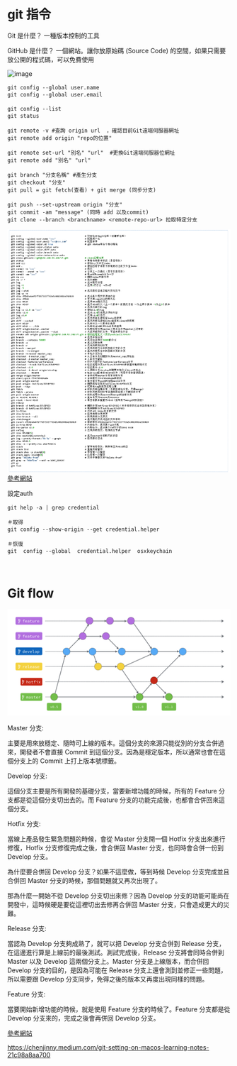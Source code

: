 # git 指令

Git 是什麼？
一種版本控制的工具

GitHub 是什麼？
一個網站。讓你放原始碼 (Source Code) 的空間，如果只需要放公開的程式碼，可以免費使用


![image](https://user-images.githubusercontent.com/101848874/160342775-316e1e98-d4fd-4281-bf48-f297feb7d8fb.png)


```
git config --global user.name
git config --global user.email

git config --list
git status 

git remote -v #查詢 origin url  ，確認目前Git遠端伺服器網址
git remote add origin "repo的位置"

git remote set-url "別名" "url"  #更換Git遠端伺服器位網址
git remote add "別名" "url"

git branch "分支名稱" #產生分支
git checkout "分支"
git pull = git fetch(查看) + git merge (同步分支)

git push --set-upstream origin "分支"
git commit -am "message" (同時 add 以及commit)
git clone --branch <branchname> <remote-repo-url> 拉取特定分支
```

![/git_command_list.png](./resources/git_command_list.png)
[參考網站](https://www.mit.edu/~amidi/teaching/data-science-tools/study-guide/engineering-productivity-tips/#working-with-bash)


設定auth
```
git help -a | grep credential

＃取得
git config --show-origin --get credential.helper

＃恢復
git  config --global  credential.helper  osxkeychain

```


<br>

# Git flow 

![/git_command_list.png](./resources/flow.png)

Master 分支:

主要是用來放穩定、隨時可上線的版本。這個分支的來源只能從別的分支合併過來，開發者不會直接 Commit 到這個分支。因為是穩定版本，所以通常也會在這個分支上的 Commit 上打上版本號標籤。

Develop 分支:

這個分支主要是所有開發的基礎分支，當要新增功能的時候，所有的 Feature 分支都是從這個分支切出去的。而 Feature 分支的功能完成後，也都會合併回來這個分支。

Hotfix 分支:

當線上產品發生緊急問題的時候，會從 Master 分支開一個 Hotfix 分支出來進行修復，Hotfix 分支修復完成之後，會合併回 Master 分支，也同時會合併一份到 Develop 分支。

為什麼要合併回 Develop 分支？如果不這麼做，等到時候 Develop 分支完成並且合併回 Master 分支的時候，那個問題就又再次出現了。

那為什麼一開始不從 Develop 分支切出來修？因為 Develop 分支的功能可能尚在開發中，這時候硬是要從這裡切出去修再合併回 Master 分支，只會造成更大的災難。

Release 分支:

當認為 Develop 分支夠成熟了，就可以把 Develop 分支合併到 Release 分支，在這邊進行算是上線前的最後測試。測試完成後，Release 分支將會同時合併到 Master 以及 Develop 這兩個分支上。Master 分支是上線版本，而合併回 Develop 分支的目的，是因為可能在 Release 分支上還會測到並修正一些問題，所以需要跟 Develop 分支同步，免得之後的版本又再度出現同樣的問題。

Feature 分支:

當要開始新增功能的時候，就是使用 Feature 分支的時候了。Feature 分支都是從 Develop 分支來的，完成之後會再併回 Develop 分支。

[參考網站](https://gitbook.tw/chapters/gitflow/why-need-git-flow)



https://chenjinny.medium.com/git-setting-on-macos-learning-notes-21c98a8aa700

